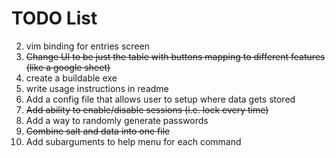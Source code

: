 # TODO List
2. vim binding for entries screen
2. ~~Change UI to be just the table with buttons mapping to different features (like a google sheet)~~
2. create a buildable exe
2. write usage instructions in readme
2. Add a config file that allows user to setup where data gets stored
2. ~~Add ability to enable/disable sessions (i.e. lock every time)~~
2. Add a way to randomly generate passwords
2. ~~Combine salt and data into one file~~
2. Add subarguments to help menu for each command